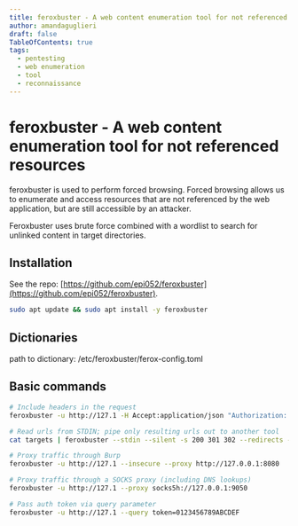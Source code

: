 ```yaml
---
title: feroxbuster - A web content enumeration tool for not referenced resources
author: amandaguglieri
draft: false
TableOfContents: true
tags:
  - pentesting
  - web enumeration
  - tool
  - reconnaissance
---
```


# feroxbuster - A web content enumeration tool for not referenced resources

feroxbuster is used to perform forced browsing. Forced browsing allows us to enumerate and access resources that are not referenced by the web application, but are still accessible by an attacker. 

Feroxbuster uses brute force combined with a wordlist to search for unlinked content in target directories.

## Installation

See the repo: [https://github.com/epi052/feroxbuster](https://github.com/epi052/feroxbuster).


```bash
sudo apt update && sudo apt install -y feroxbuster
```

## Dictionaries

path to dictionary: /etc/feroxbuster/ferox-config.toml


## Basic commands

```bash
# Include headers in the request
feroxbuster -u http://127.1 -H Accept:application/json "Authorization: Bearer {token}"

# Read urls from STDIN; pipe only resulting urls out to another tool
cat targets | feroxbuster --stdin --silent -s 200 301 302 --redirects -x js | fff -s 200 -o js-files

# Proxy traffic through Burp
feroxbuster -u http://127.1 --insecure --proxy http://127.0.0.1:8080

# Proxy traffic through a SOCKS proxy (including DNS lookups)
feroxbuster -u http://127.1 --proxy socks5h://127.0.0.1:9050

# Pass auth token via query parameter
feroxbuster -u http://127.1 --query token=0123456789ABCDEF
```
